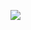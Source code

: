 <a href="https://discord.com/users/921097357305724999"> <img align="center" src="https://lanyard.cnrad.dev/api/921097357305724999"/></a>
